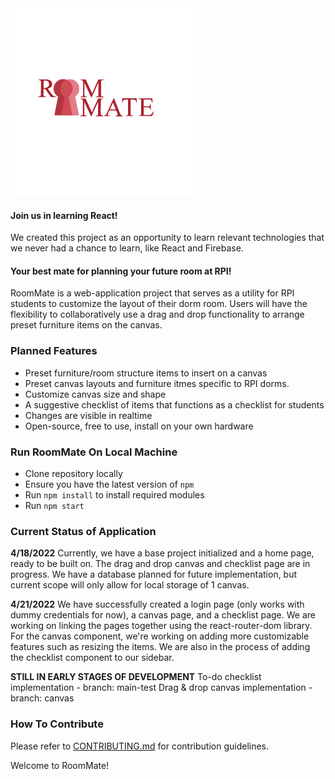 <img src="/logo-designs/roommate_keyhole.png" alt="RoomMate" width="300"/>  
<!--  have to figure out how to crop the picture to look more presentable -->

#### Join us in learning React!
We created this project as an opportunity to learn relevant technologies that we never had a chance to learn, like React and Firebase. 

#### Your best mate for planning your future room at RPI!
RoomMate is a web-application project that serves as a utility for RPI students to customize the layout of their dorm room. Users will have the flexibility to collaboratively use a drag and drop functionality to arrange preset furniture items on the canvas. 

### Planned Features
* Preset furniture/room structure items to insert on a canvas
* Preset canvas layouts and furniture itmes specific to RPI dorms.
* Customize canvas size and shape
* A suggestive checklist of items that functions as a checklist for students 
* Changes are visible in realtime
* Open-source, free to use, install on your own hardware


### Run RoomMate On Local Machine
* Clone repository locally
* Ensure you have the latest version of `npm`
* Run `npm install` to install required modules
* Run `npm start`


### Current Status of Application
**4/18/2022**  Currently, we have a base project initialized and a home page, ready to be built on. The drag and drop canvas and checklist page are in progress. We have a database planned for future implementation, but current scope will only allow for local storage of 1 canvas. 

**4/21/2022**  We have successfully created a login page (only works with dummy credentials for now), a canvas page, and a checklist page. We are working on linking the pages together using the react-router-dom library. For the canvas component, we're working on adding more customizable features such as resizing the items. We are also in the process of adding the checklist component to our sidebar.

**STILL IN EARLY STAGES OF DEVELOPMENT**
To-do checklist implementation - branch: main-test
Drag & drop canvas implementation - branch: canvas

### How To Contribute
 Please refer to [CONTRIBUTING.md](CONTRIBUTING.md) for contribution guidelines.
 
 Welcome to RoomMate!
